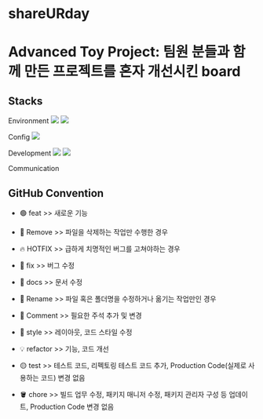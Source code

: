 # shareURday

# Advanced Toy Project: 팀원 분들과 함께 만든 프로젝트를 혼자 개선시킨 board

## Stacks

Environment
<img src="https://img.shields.io/badge/GitHub-000000?style=for-the-badge&logo=github&logoColor=white">
<img src="https://img.shields.io/badge/VisualStudioCode-#007ACC?style=for-the-badge&logo=visualstudiocode&logoColor=white">

Config
<img src="https://img.shields.io/badge/NPM-CB3837?style=for-the-badge&logo=npm&logoColor=white">

Development
<img src="https://img.shields.io/badge/JavaScript-F7DF1E?style=for-the-badge&logo=javascript&logoColor=white">
<img src="https://img.shields.io/badge/React-61DAFB?style=for-the-badge&logo=react&logoColor=white">

Communication

## GitHub Convention

- 🟢 feat >>
  새로운 기능

- 🔴 Remove >>
  파일을 삭제하는 작업만 수행한 경우

- 🔥 HOTFIX >>
  급하게 치명적인 버그를 고쳐야하는 경우

- 🐞 fix >>
  버그 수정

- 📂 docs >>
  문서 수정

- 🔖 Rename >>
  파일 혹은 폴더명을 수정하거나 옮기는 작업만인 경우

- 💬 Comment >>
  필요한 주석 추가 및 변경

- 🎁 style >>
  레이아웃, 코드 스타일 수정

- 💡 refactor >>
  기능, 코드 개선

- 🟡 test >>
  테스트 코드, 리펙토링 테스트 코드 추가, Production Code(실제로 사용하는 코드) 변경 없음

- 🪣 chore >>
  빌드 업무 수정, 패키지 매니저 수정, 패키지 관리자 구성 등 업데이트, Production Code 변경 없음
